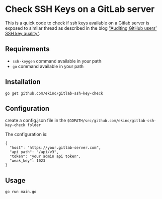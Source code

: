 # Check SSH Keys on a GitLab server

This is a quick code to check if ssh keys available on a Gitlab server is exposed to similar thread as described in the blog ["Auditing GitHub users’ SSH key quality"](https://blog.benjojo.co.uk/post/auditing-github-users-keys).

## Requirements

* ``ssh-keygen`` command available in your path
* ``go`` command available in your path

## Installation

    go get github.com/ekino/gitlab-ssh-key-check
    
## Configuration

create a config.json file in the ``$GOPATH/src/github.com/ekino/gitlab-ssh-key-check folder``

The configuration is:

    {
      "host": "https://your.gitlab-server.com",
      "api_path": "/api/v3",
      "token": "your admin api token",
      "weak_key": 1023
    }

## Usage

    go run main.go
    
